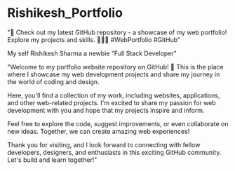 # Rishikesh_Portfolio
"🌟 Check out my latest GitHub repository - a showcase of my web portfolio! Explore my projects and skills. 🚀👩‍💻 #WebPortfolio #GitHub"

My self Rishikesh Sharma a newbie "Full Stack Developer"

"Welcome to my portfolio website repository on GitHub! 🚀 This is the place where I showcase my web development projects and share my journey in the world of coding and design.

Here, you'll find a collection of my work, including websites, applications, and other web-related projects. I'm excited to share my passion for web development with you and hope that my projects inspire and inform.

Feel free to explore the code, suggest improvements, or even collaborate on new ideas. Together, we can create amazing web experiences!

Thank you for visiting, and I look forward to connecting with fellow developers, designers, and enthusiasts in this exciting GitHub community. Let's build and learn together!"
